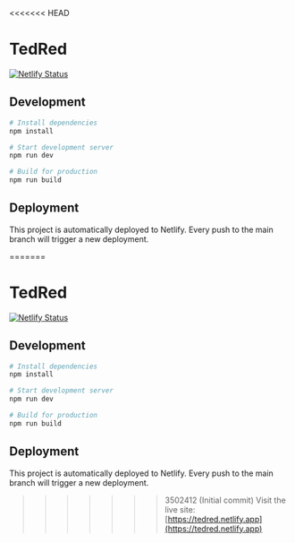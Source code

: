 <<<<<<< HEAD
# TedRed

[![Netlify Status](https://api.netlify.com/api/v1/badges/3847da1b-de9b-4b31-921d-a42dbcca942c/deploy-status)](https://app.netlify.com/sites/tedred/deploys)

## Development

```bash
# Install dependencies
npm install

# Start development server
npm run dev

# Build for production
npm run build
```

## Deployment

This project is automatically deployed to Netlify. Every push to the main branch will trigger a new deployment.

=======
# TedRed

[![Netlify Status](https://api.netlify.com/api/v1/badges/3847da1b-de9b-4b31-921d-a42dbcca942c/deploy-status)](https://app.netlify.com/sites/tedred/deploys)

## Development

```bash
# Install dependencies
npm install

# Start development server
npm run dev

# Build for production
npm run build
```

## Deployment

This project is automatically deployed to Netlify. Every push to the main branch will trigger a new deployment.

>>>>>>> 3502412 (Initial commit)
Visit the live site: [https://tedred.netlify.app](https://tedred.netlify.app) 